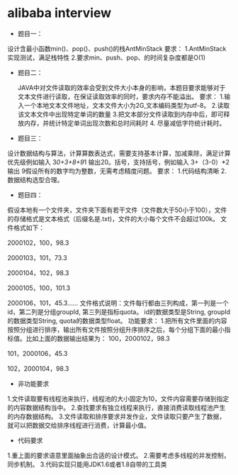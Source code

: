 # alibaba interview

- 题目一：

设计含最小函数min()、pop()、push()的栈AntMinStack
    要求：
    1.AntMinStack实现测试，满足栈特性
    2.要求min、push、pop、的时间复杂度都是O(1)

- 题目二：
  
  JAVA中对文件读取的效率会受到文件大小本身的影响，本题目要求能够对于文本文件进行读取，在保证读取效率的同时，要求内存不能溢出。
    要求：
        1.输入一个本地文本文件地址，文本文件大小为2G,文本编码类型为utf-8。
        2.读取该文本文件中出现特定单词的数量
        3.把文本部分文件读取到内存中后，即可释放内存，并统计特定单词出现次数和总时间耗时
        4. 尽量减低字符统计耗时。

- 题目三：

设计数据结构与算法，计算算数表达式，需要支持基本计算，加减乘除，满足计算优先级例如输入 3*0+3+8+9*1 输出20。括号，支持括号，例如输入 3+（3-0）*2 输出 9假设所有的数字均为整数，无需考虑精度问题。
    要求：
        1.代码结构清晰
        2.数据结构选型合理。


- 题目四：

假设本地有一个文件夹，文件夹下面有若干文件（文件数大于50小于100），文件的存储格式是文本格式（后缀名是.txt)，文件的大小每个文件不会超过100k。
文件格式如下：

2000102，100，98.3

2000103，101，73.3

2000104，102，98.3

2000105，100，101.3

2000106，101，45.3......
文件格式说明：文件每行都由三列构成，第一列是一个id，第二列是分组groupId, 第三列是指标quota。
id的数据类型是String, groupId的数据类型String, quota的数据类型float。
功能要求：
   1.把所有文件里面的内容按照分组进行排序，输出所有文件按照分组升序排序之后，每个分组下面的最小指标值。比如上面的数据输出结果为：
100，2000102，98.3

101，2000106，45.3

102，2000104，98.3

- 非功能要求

1.文件读取要有线程池来执行，线程池的大小固定为10，文件内容需要存储到指定的内容数据结构当中。
2.查找要求有独立线程来执行，直接消费读取线程池产生的内存数据结构。
3.文件读取和排序要求并发作业，文件读取只要产生了数据，就可以把数据交给排序线程进行消费，计算最小值。

- 代码要求

1.重上面的要求语意里面抽象出合适的设计模式。
2.需要考虑多线程的并发控制，同步机制。
3.代码实现只能用JDK1.6或者1.8自带的工具类
